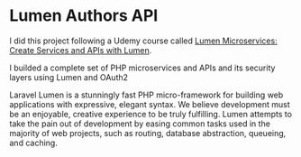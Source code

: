 # Lumen Authors API
I did this project following a Udemy course called 
[Lumen Microservices: Create Services and APIs with Lumen](https://www.udemy.com/courses/search/?lang=en&q=lumen+microservice&sort=relevance&src=sac).

I builded a complete set of PHP microservices and APIs and its security layers using Lumen and OAuth2


Laravel Lumen is a stunningly fast PHP micro-framework for building web applications with expressive, elegant syntax. We believe development must be an enjoyable, creative experience to be truly fulfilling. Lumen attempts to take the pain out of development by easing common tasks used in the majority of web projects, such as routing, database abstraction, queueing, and caching.

